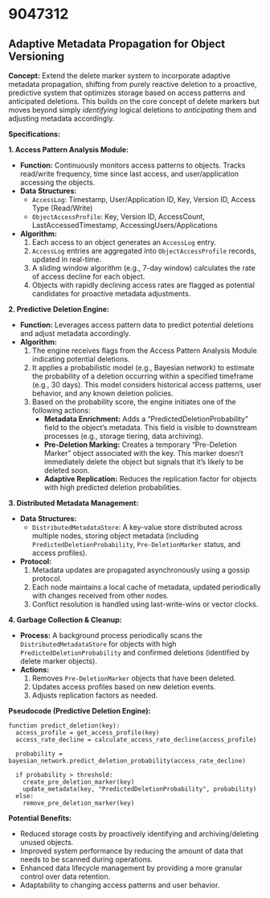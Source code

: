# 9047312

## Adaptive Metadata Propagation for Object Versioning

**Concept:** Extend the delete marker system to incorporate adaptive metadata propagation, shifting from purely reactive deletion to a proactive, predictive system that optimizes storage based on access patterns and anticipated deletions. This builds on the core concept of delete markers but moves beyond simply *identifying* logical deletions to *anticipating* them and adjusting metadata accordingly.

**Specifications:**

**1. Access Pattern Analysis Module:**

*   **Function:** Continuously monitors access patterns to objects. Tracks read/write frequency, time since last access, and user/application accessing the objects.
*   **Data Structures:**
    *   `AccessLog`: Timestamp, User/Application ID, Key, Version ID, Access Type (Read/Write)
    *   `ObjectAccessProfile`: Key, Version ID, AccessCount, LastAccessedTimestamp, AccessingUsers/Applications
*   **Algorithm:**
    1.  Each access to an object generates an `AccessLog` entry.
    2.  `AccessLog` entries are aggregated into `ObjectAccessProfile` records, updated in real-time.
    3.  A sliding window algorithm (e.g., 7-day window) calculates the rate of access decline for each object.
    4.  Objects with rapidly declining access rates are flagged as potential candidates for proactive metadata adjustments.

**2. Predictive Deletion Engine:**

*   **Function:** Leverages access pattern data to predict potential deletions and adjust metadata accordingly.
*   **Algorithm:**
    1.  The engine receives flags from the Access Pattern Analysis Module indicating potential deletions.
    2.  It applies a probabilistic model (e.g., Bayesian network) to estimate the probability of a deletion occurring within a specified timeframe (e.g., 30 days). This model considers historical access patterns, user behavior, and any known deletion policies.
    3.  Based on the probability score, the engine initiates one of the following actions:
        *   **Metadata Enrichment:** Adds a “PredictedDeletionProbability” field to the object’s metadata. This field is visible to downstream processes (e.g., storage tiering, data archiving).
        *   **Pre-Deletion Marking:** Creates a temporary “Pre-Deletion Marker” object associated with the key. This marker doesn’t immediately delete the object but signals that it’s likely to be deleted soon.
        *   **Adaptive Replication:** Reduces the replication factor for objects with high predicted deletion probabilities.

**3.  Distributed Metadata Management:**

*   **Data Structures:**
    *   `DistributedMetadataStore`: A key-value store distributed across multiple nodes, storing object metadata (including `PredictedDeletionProbability`, `Pre-DeletionMarker` status, and access profiles).
*   **Protocol:**
    1.  Metadata updates are propagated asynchronously using a gossip protocol.
    2.  Each node maintains a local cache of metadata, updated periodically with changes received from other nodes.
    3.  Conflict resolution is handled using last-write-wins or vector clocks.

**4.  Garbage Collection & Cleanup:**

*   **Process:** A background process periodically scans the `DistributedMetadataStore` for objects with high `PredictedDeletionProbability` and confirmed deletions (identified by delete marker objects).
*   **Actions:**
    1.  Removes `Pre-DeletionMarker` objects that have been deleted.
    2.  Updates access profiles based on new deletion events.
    3.  Adjusts replication factors as needed.

**Pseudocode (Predictive Deletion Engine):**

```
function predict_deletion(key):
  access_profile = get_access_profile(key)
  access_rate_decline = calculate_access_rate_decline(access_profile)

  probability = bayesian_network.predict_deletion_probability(access_rate_decline)

  if probability > threshold:
    create_pre_deletion_marker(key)
    update_metadata(key, "PredictedDeletionProbability", probability)
  else:
    remove_pre_deletion_marker(key)
```

**Potential Benefits:**

*   Reduced storage costs by proactively identifying and archiving/deleting unused objects.
*   Improved system performance by reducing the amount of data that needs to be scanned during operations.
*   Enhanced data lifecycle management by providing a more granular control over data retention.
*   Adaptability to changing access patterns and user behavior.